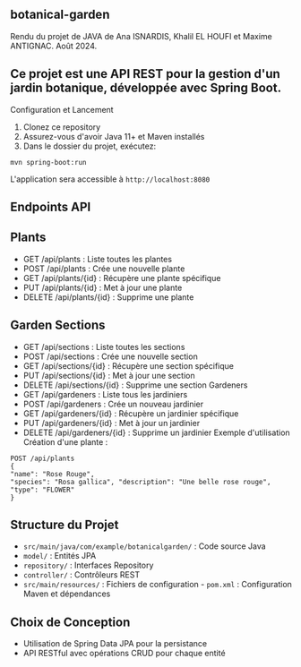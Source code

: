 ## botanical-garden
Rendu du projet de JAVA de Ana ISNARDIS, Khalil EL HOUFI et Maxime ANTIGNAC.
Août 2024.

## Ce projet est une API REST pour la gestion d'un jardin botanique, développée avec Spring Boot.
Configuration et Lancement
1. Clonez ce repository
2. Assurez-vous d'avoir Java 11+ et Maven installés
3. Dans le dossier du projet, exécutez:
```
mvn spring-boot:run
```

L'application sera accessible à
`http://localhost:8080`

## Endpoints API
## Plants

* GET /api/plants : Liste toutes les plantes
* POST /api/plants : Crée une nouvelle plante
* GET /api/plants/{id} : Récupère une plante spécifique
* PUT /api/plants/{id} : Met à jour une plante
* DELETE /api/plants/{id} : Supprime une plante

## Garden Sections
* GET /api/sections : Liste toutes les sections
* POST /api/sections : Crée une nouvelle section
* GET /api/sections/{id} : Récupère une section spécifique
* PUT /api/sections/{id} : Met à jour une section
* DELETE /api/sections/{id} : Supprime une section Gardeners
* GET /api/gardeners : Liste tous les jardiniers
* POST /api/gardeners : Crée un nouveau jardinier
* GET /api/gardeners/{id} : Récupère un jardinier spécifique
* PUT /api/gardeners/{id} : Met à jour un jardinier
* DELETE /api/gardeners/{id} : Supprime un jardinier
Exemple d'utilisation
Création d'une plante : 
```
POST /api/plants
{
"name": "Rose Rouge",
"species": "Rosa gallica", "description": "Une belle rose rouge", "type": "FLOWER"
}
```

## Structure du Projet
* `src/main/java/com/example/botanicalgarden/` : Code source Java
* `model/` : Entités JPA
* `repository/` : Interfaces Repository
* `controller/` : Contrôleurs REST
* `src/main/resources/` : Fichiers de configuration - `pom.xml` : Configuration Maven et dépendances

## Choix de Conception
* Utilisation de Spring Data JPA pour la persistance
* API RESTful avec opérations CRUD pour chaque entité
